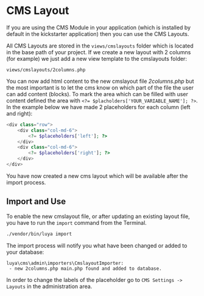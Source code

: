 # CMS Layout

If you are using the CMS Module in your application (which is installed by default in the kickstarter application) then you can use the CMS Layouts.

All CMS Layouts are stored in the `views/cmslayouts` folder which is located in the base path of your project. If we create a new layout with 2 columns (for example) we just add a new view template to the cmslayouts folder:

```
views/cmslayouts/2columns.php
```

You can now add html content to the new cmslayout file *2columns.php* but the most important is to let the cms know on which part of the file the user can add content (blocks). To mark the area which can be filled with user content defined the area with `<?= $placholders['YOUR_VARIABLE_NAME']; ?>`. In the example below we have made 2 placeholders for each column (left and right):

```php
<div class="row">
    <div class="col-md-6">
        <?= $placeholders['left']; ?>
    </div>
    <div class="col-md-6">
        <?= $placeholders['right']; ?>
    </div>
</div>
```

You have now created a new cms layout which will be available after the import process.

## Import and Use

To enable the new cmslayout file, or after updating an existing layout file, you have to run the `import` command from the Terminal.

```sh
./vendor/bin/luya import
```

The import process will notify you what have been changed or added to your database:

```
luya\cms\admin\importers\CmslayoutImporter:
 - new 2columns.php main.php found and added to database.
```

In order to change the labels of the placeholder go to `CMS Settings -> Layouts` in the administration area.